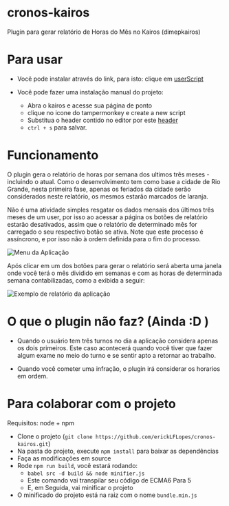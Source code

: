 # cronos-kairos
Plugin para gerar relatório de Horas do Mês no Kairos (dimepkairos)

# Para usar

* Você pode instalar através do link, para isto: clique em [userScript](https://raw.githubusercontent.com/erickLFLopes/cronos-kairos/master/cronos.user.js)

* Você pode fazer uma instalação manual do projeto: 
  - Abra o kairos e acesse sua página de ponto
  - clique no icone do tampermonkey e create a new script 
  - Substitua o header contido no editor por este [header](https://raw.githubusercontent.com/erickLFLopes/cronos-kairos/master/cronos-install.txt)
  - ```ctrl + s``` para salvar. 


# Funcionamento 

O plugin gera o relatório de horas por semana dos ultimos três meses - incluindo o atual. Como o desenvolvimento tem como base a cidade de Rio Grande, nesta primeira fase, apenas os feriados da cidade serão considerados neste relatório, os mesmos estarão marcados de laranja.

Não é uma atividade simples resgatar os dados mensais dos últimos três meses de um user, por isso ao acessar a página os botões de relatório estarão desativados, assim que o relatório de determinado mês for carregado o seu respectivo botão se ativa. Note que este processo é assíncrono, e por isso não à ordem definida para o fim do processo. 

![Menu da Aplicação](https://raw.githubusercontent.com/erickLFLopes/cronos-kairos/master/doc/img/menu_v2.png)

Após  clicar em um dos botões para gerar o relatório será aberta uma janela onde você terá o mês dividido em semanas e com as horas de determinada semana contabilizadas, como a exibida a seguir: 

![Exemplo de relatório da aplicação](https://raw.githubusercontent.com/erickLFLopes/cronos-kairos/master/doc/img/relatorio.png)


# O que o plugin não faz? (Ainda :D )

- Quando o usuário tem três turnos no dia a aplicação considera apenas os dois primeiros. Este caso acontecerá quando você tiver que fazer algum exame no meio do turno e se sentir apto a retornar ao trabalho. 

- Quando você cometer uma infração, o plugin irá considerar os horarios em ordem. 

# Para colaborar com o projeto 

Requisitos: node + npm 

- Clone o projeto (```git clone https://github.com/erickLFLopes/cronos-kairos.git```)
- Na pasta do projeto, execute  ```npm install``` para baixar as dependências 
- Faça as modificações em source
- Rode ```npm run build```, você estará rodando: 
  - ```babel src -d build && node minifier.js```
  - Este comando vai transpilar seu código de ECMA6 Para 5 
  - E, em Seguida, vai minificar o projeto
- O minificado do projeto está na raiz com o nome ```bundle.min.js```

